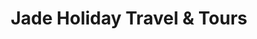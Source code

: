---
title: "Jade Holiday Travel & Tours"
url: /kent/jade-holiday-travel-and-tours/
shop: travel agency
---